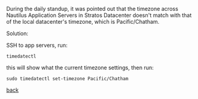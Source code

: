 During the daily standup, it was pointed out that the timezone across Nautilus Application Servers in Stratos Datacenter doesn't match with that of the local datacenter's timezone, which is Pacific/Chatham.

Solution:  

SSH to app servers, run: 
```
timedatectl
```
this will show what the current timezone settings, then run:  
```
sudo timedatectl set-timezone Pacific/Chatham
```
[back](https://github.com/MederD/Kodekloud-Engineer-Tasks) 
